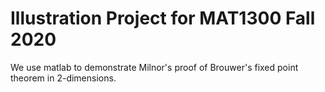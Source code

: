 # Illustration Project for MAT1300 Fall 2020
We use matlab to demonstrate Milnor's proof of Brouwer's fixed point theorem in 2-dimensions. 
